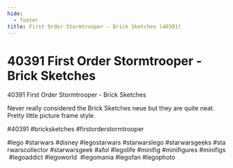 ```yaml
---
hide:
  - footer
title: First Order Stormtrooper - Brick Sketches (40391)
---
```


# 40391 First Order Stormtrooper - Brick Sketches

40391 First Order Stormtrooper - Brick Sketches

Never really considered the Brick Sketches neue but they are quite neat. Pretty little picture frame style.

#40391 #bricksketches #firstorderstormtrooper

#lego #starwars #disney #legostarwars #starwarslego #starwarsgeeks #starwarscollector #starwarsgeek #afol #legolife #minifig #minifigures #minifigs #legoaddict #legoworld  #legomania #legofan #legophoto 

